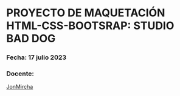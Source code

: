 # PROYECTO DE MAQUETACIÓN HTML-CSS-BOOTSRAP: STUDIO BAD DOG
### Fecha: 17 julio 2023
### Docente:
[JonMircha](https://github.com/jonmircha)
